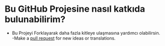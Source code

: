 # Bu GitHub Projesine nasıl katkıda bulunabilirim?

- Bu Projeyi Forklayarak daha fazla kitleye ulaşmasına yardımcı olabilirsin.
-Make a [pull request](https://kaguwo.is-inside.me/EheGd9J8.png) for new ideas or translations.
